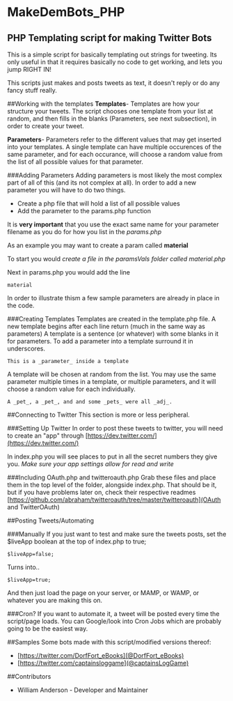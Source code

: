 MakeDemBots_PHP
===============

## PHP Templating script for making Twitter Bots

This is a simple script for basically templating out strings for tweeting. Its only useful in that it requires basically no code to get working, and lets you jump RIGHT IN!

This scripts just makes and posts tweets as text, it doesn't reply or do any fancy stuff really.

##Working with the templates
**Templates**-
Templates are how your structure your tweets. The script chooses one template from your list at random, and then fills in the blanks (Parameters, see next subsection), in order to create your tweet.

**Parameters**-
Parameters refer to the different values that may get inserted into your templates. A single template can have multiple occurences of the same parameter, and for each occurance, will choose a random value from the list of all possible values for that parameter.


###Adding Parameters
Adding parameters is most likely the most complex part of all of this (and its not complex at all). In order to add a new parameter you will have to do two things.
* Create a php file that will hold a list of all possible values
* Add the parameter to the params.php function

It is **very important** that you use the exact same name for your parameter filename as you do for how you list in the *params.php* 

As an example you may want to create a param called **material**

To start you would *create a file in the paramsVals folder called material.php*

Next in params.php you would add the line 
	
	material
	
In order to illustrate thism a few sample parameters are already in place in the code.

###Creating Templates
Templates are created in the template.php file. 
A new template begins after each line return (much in the same way as parameters)
A template is a sentence (or whatever) with some blanks in it for parameters.
To add a parameter into a template surround it in underscores.
	
	This is a _parameter_ inside a template
	
A template will be chosen at random from the list.
You may use the same parameter multiple times in a template, or multiple parameters, and it will choose a random value for each individually.

	A _pet_, a _pet_, and and some _pets_ were all _adj_.

##Connecting to Twitter
This section is more or less peripheral.

###Setting Up Twitter
In order to post these tweets to twitter, you will need to create an "app" through [https://dev.twitter.com/](https://dev.twitter.com/)

In index.php you will see places to put in all the secret numbers they give you. 
*Make sure your app settings allow for read and write*

###Including OAuth.php and twitteroauth.php
Grab these files and place them in the top level of the folder, alongside index.php.
That should be it, but if you have problems later on, check their respective readmes
[https://github.com/abraham/twitteroauth/tree/master/twitteroauth](OAuth and TwitterOAuth)

##Posting Tweets/Automating

###Manually
If you just want to test and make sure the tweets posts, set the $liveApp boolean at the top of index.php to true;
	
	$liveApp=false;
	
Turns into..
	
	$liveApp=true;
	
And then just load the page on your server, or MAMP, or WAMP, or whatever you are making this on.

###Cron?
If you want to automate it, a tweet will be posted every time the script/page loads. You can Google/look into Cron Jobs which are probably going to be the easiest way.

##Samples
Some bots made with this script/modified versions thereof:
* [https://twitter.com/DorfFort_eBooks](@DorfFort_eBooks)
* [https://twitter.com/captainsloggame](@captainsLogGame)

##Contributors
* William Anderson - Developer and Maintainer